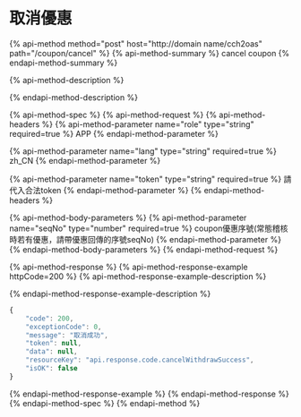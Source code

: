 # 取消優惠

{% api-method method="post" host="http://domain name/cch2oas" path="/coupon/cancel" %}
{% api-method-summary %}
cancel coupon
{% endapi-method-summary %}

{% api-method-description %}

{% endapi-method-description %}

{% api-method-spec %}
{% api-method-request %}
{% api-method-headers %}
{% api-method-parameter name="role" type="string" required=true %}
APP
{% endapi-method-parameter %}

{% api-method-parameter name="lang" type="string" required=true %}
zh\_CN
{% endapi-method-parameter %}

{% api-method-parameter name="token" type="string" required=true %}
請代入合法token
{% endapi-method-parameter %}
{% endapi-method-headers %}

{% api-method-body-parameters %}
{% api-method-parameter name="seqNo" type="number" required=true %}
coupon優惠序號\(常態稽核時若有優惠，請帶優惠回傳的序號seqNo\) 
{% endapi-method-parameter %}
{% endapi-method-body-parameters %}
{% endapi-method-request %}

{% api-method-response %}
{% api-method-response-example httpCode=200 %}
{% api-method-response-example-description %}

{% endapi-method-response-example-description %}

```javascript
{
    "code": 200,
    "exceptionCode": 0,
    "message": "取消成功",
    "token": null,
    "data": null,
    "resourceKey": "api.response.code.cancelWithdrawSuccess",
    "isOK": false
}
```
{% endapi-method-response-example %}
{% endapi-method-response %}
{% endapi-method-spec %}
{% endapi-method %}

